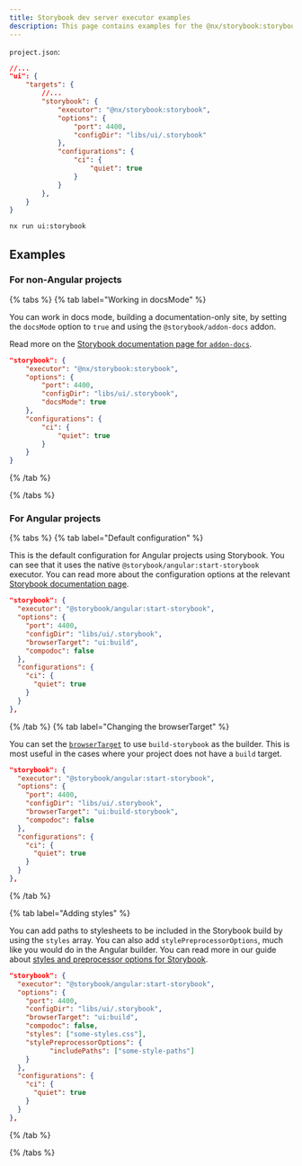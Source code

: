 ```yaml
---
title: Storybook dev server executor examples
description: This page contains examples for the @nx/storybook:storybook executor.
---
```


`project.json`:

```json
//...
"ui": {
    "targets": {
        //...
        "storybook": {
            "executor": "@nx/storybook:storybook",
            "options": {
                "port": 4400,
                "configDir": "libs/ui/.storybook"
            },
            "configurations": {
                "ci": {
                    "quiet": true
                }
            }
        },
    }
}
```

```bash
nx run ui:storybook
```

## Examples

### For non-Angular projects

{% tabs %}
{% tab label="Working in docsMode" %}

You can work in docs mode, building a documentation-only site, by setting the `docsMode` option to `true` and using the `@storybook/addon-docs` addon.

Read more on the [Storybook documentation page for `addon-docs`](https://storybook.js.org/addons/@storybook/addon-docs).

```json
"storybook": {
    "executor": "@nx/storybook:storybook",
    "options": {
        "port": 4400,
        "configDir": "libs/ui/.storybook",
        "docsMode": true
    },
    "configurations": {
        "ci": {
            "quiet": true
        }
    }
}
```

{% /tab %}

{% /tabs %}

### For Angular projects

{% tabs %}
{% tab label="Default configuration" %}

This is the default configuration for Angular projects using Storybook. You can see that it uses the native `@storybook/angular:start-storybook` executor. You can read more about the configuration options at the relevant [Storybook documentation page](https://storybook.js.org/docs/angular/get-started/install).

```json
"storybook": {
  "executor": "@storybook/angular:start-storybook",
  "options": {
    "port": 4400,
    "configDir": "libs/ui/.storybook",
    "browserTarget": "ui:build",
    "compodoc": false
  },
  "configurations": {
    "ci": {
      "quiet": true
    }
  }
},
```

{% /tab %}
{% tab label="Changing the browserTarget" %}

You can set the [`browserTarget`](/deprecated/storybook/angular-browser-target) to use `build-storybook` as the builder. This is most useful in the cases where your project does not have a `build` target.

```json
"storybook": {
  "executor": "@storybook/angular:start-storybook",
  "options": {
    "port": 4400,
    "configDir": "libs/ui/.storybook",
    "browserTarget": "ui:build-storybook",
    "compodoc": false
  },
  "configurations": {
    "ci": {
      "quiet": true
    }
  }
},
```

{% /tab %}

{% tab label="Adding styles" %}

You can add paths to stylesheets to be included in the Storybook build by using the `styles` array. You can also add `stylePreprocessorOptions`, much like you would do in the Angular builder. You can read more in our guide about [styles and preprocessor options for Storybook](/recipes/storybook/angular-configuring-styles).

```json
"storybook": {
  "executor": "@storybook/angular:start-storybook",
  "options": {
    "port": 4400,
    "configDir": "libs/ui/.storybook",
    "browserTarget": "ui:build",
    "compodoc": false,
    "styles": ["some-styles.css"],
    "stylePreprocessorOptions": {
          "includePaths": ["some-style-paths"]
    }
  },
  "configurations": {
    "ci": {
      "quiet": true
    }
  }
},
```

{% /tab %}

{% /tabs %}
